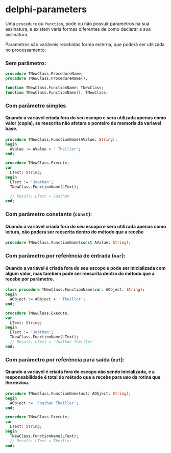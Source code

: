 # delphi-parameters

Uma `procedure` ou `function`, pode ou não possuir parametros na sua assinatura, e existem varia formas diferentes de como declarar a sua assinatura.

Parametros são variáveis recebidas forma externa, que poderá ser utilizada no processamento;

### Sem parâmetro:
```pascal
procedure TNewClass.ProcedureName;
procedure TNewClass.ProcedureName();

function TNewClass.FunctionName: TNewClass;
function TNewClass.FunctionName(): TNewClass;
```

### Com parâmetro simples
#### Quando a variável criada fora do seu escopo e sera utilizada apenas como valor (copia), se reescrita não afetara o ponteiro de memoria da variavel base.
```pascal
procedure TNewClass.FunctionName(AValue: String);
begin
  AValue := AValue + ' Theiller';
end;

procedure TNewClass.Execute;
var
  LText: String;
begin
  LText := 'Joathan';
  TNewClass.FunctionName(LText);
  
  // Result: LText = Joathan
end;
```

### Com parâmetro constante (`const`):
#### Quando a variável criada fora do seu escopo e sera utilizada apenas como leitura, não podera ser reescrita dentro do método que a recebe
```pascal
procedure TNewClass.FunctionName(const AValue: String);
```

### Com parâmetro por referência de entrada (`var`):
#### Quando a variável é criada fora do seu escopo e pode ser inicializada com algum valor, mas tambem pode ser reescrita dentro do método que a recebe por parâmetro.
```pascal
class procedure TNewClass.FunctionName(var: AObject: String);
begin
  AObject := AObject + ' Theiller';
end;

procedure TNewClass.Execute;
var
  LText: String;
begin
  LText := 'Joathan';
  TNewClass.FunctionName(LText);
  // Result: LText = 'Joathan Theiller' 
end;
```

### Com parâmetro por referência para saída (`out`):
#### Quando a variável é criada fora do escopo não sendo inicializada, e a responsabilidade é total do método que a recebe para uso da rotina que lhe enviou.
```pascal
procedure TNewClass.FunctionName(out: AObject: String);
begin
  AObject := 'Joathan Theiller';
end;

procedure TNewClass.Execute;
var
  LText: String;
begin
  TNewClass.FunctionName(LText);     
  // Result: LText = Theiller
end;
```
